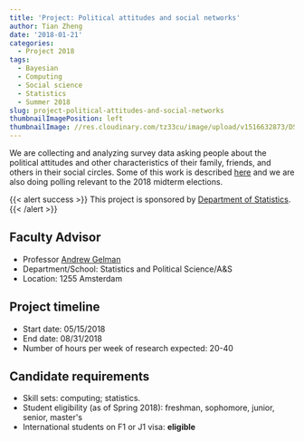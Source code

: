 ```yaml
---
title: 'Project: Political attitudes and social networks'
author: Tian Zheng
date: '2018-01-21'
categories:
  - Project 2018
tags:
  - Bayesian
  - Computing
  - Social science
  - Statistics
  - Summer 2018
slug: project-political-attitudes-and-social-networks
thumbnailImagePosition: left
thumbnailImage: //res.cloudinary.com/tz33cu/image/upload/v1516632873/DSI-scholars/gelman_yqagi8.png
---
```

We are collecting and analyzing survey data asking people about the political attitudes and other characteristics of their family, friends, and others in their social circles. Some of this work is described [here](http://www.stat.columbia.edu/~gelman/research/unpublished/penumbra_paper_11_clean.pdf) and we are also doing polling relevant to the 2018 midterm elections. 

<!--more-->

{{< alert success >}}
This project is sponsored by [Department of Statistics](http://www.stat.columbia.edu). 
{{< /alert >}}

## Faculty Advisor
+ Professor [Andrew Gelman](http://www.stat.columbia.edu/~gelman/)
+ Department/School: Statistics and Political Science/A&S
+ Location: 1255 Amsterdam

## Project timeline
+ Start date: 05/15/2018
+ End date: 08/31/2018
+ Number of hours per week of research expected: 20-40

## Candidate requirements
+ Skill sets: computing; statistics.
+ Student eligibility  (as of Spring 2018): freshman, sophomore, junior, senior, master's
+ International students on F1 or J1 visa: **eligible**

